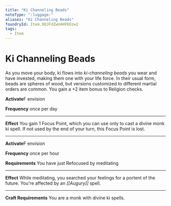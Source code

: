 ```yaml
---
title: "Ki Channeling Beads"
noteType: ":luggage:"
aliases: "Ki Channeling Beads"
foundryId: Item.9QJFdZwU4HFKOzw2
tags:
  - Item
---
```


# Ki Channeling Beads

As you move your body, ki flows into _ki-channeling beads_ you wear and have invested, making them one with your life force. In their usual form, beads are spheres of wood, but versions customized to different martial orders are common. You gain a +2 item bonus to Religion checks.

**Activate**F envision

**Frequency** once per day

* * *

**Effect** You gain 1 Focus Point, which you can use only to cast a divine monk ki spell. If not used by the end of your turn, this Focus Point is lost.

* * *

**Activate**F envision

**Frequency** once per hour

**Requirements** You have just Refocused by meditating

* * *

**Effect** While meditating, you searched your feelings for a portent of the future. You're affected by an _[[Augury]]_ spell.

* * *

**Craft Requirements** You are a monk with divine ki spells.
